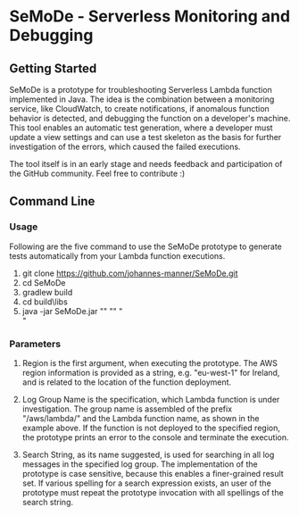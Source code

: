 # SeMoDe - Serverless Monitoring and Debugging

## Getting Started

SeMoDe is a prototype for troubleshooting Serverless Lambda function implemented in Java. The idea is the combination between a monitoring service, like CloudWatch, to create notifications, if anomalous function behavior is detected, and debugging the function on a developer's machine. This tool enables an automatic test generation, where a developer must update a view settings and can use a test skeleton as the basis for further investigation of the errors, which caused the failed executions.

The tool itself is in an early stage and needs feedback and participation of the GitHub community. Feel free to contribute :)

## Command Line 

### Usage
 
Following are the five command to use the SeMoDe prototype to generate tests automatically from your Lambda function executions.
 
1. git clone https://github.com/johannes-manner/SeMoDe.git
2. cd SeMoDe
3. gradlew build
4. cd build\libs
5. java -jar SeMoDe.jar "<REGION>" "<LOG GROUP>" "<SEARCH STRING>"
 
### Parameters 

1. Region is the first argument, when executing the prototype. The AWS region
information is provided as a string, e.g. "eu-west-1" for Ireland, and is related to the
location of the function deployment.

2. Log Group Name is the specification, which Lambda function is under investigation.
The group name is assembled of the prefix "/aws/lambda/" and the Lambda
function name, as shown in the example above. If the function is not deployed to
the specified region, the prototype prints an error to the console and terminate the
execution.

3. Search String, as its name suggested, is used for searching in all log messages
in the specified log group. The implementation of the prototype is case sensitive,
because this enables a finer-grained result set. If various spelling for a search expression
exists, an user of the prototype must repeat the prototype invocation with
all spellings of the search string.